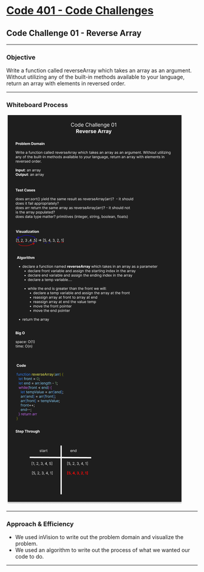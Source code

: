 # [Code 401 - Code Challenges](https://mel-johnston.github.io/reading-notes/#code-challenges)

## Code Challenge 01 - Reverse Array

___

### Objective

Write a function called reverseArray which takes an array as an argument. Without utilizing any of the built-in methods available to your language, return an array with elements in reversed order.
___

### Whiteboard Process

![Code Challenge 01](../assests/challenge-01.png)

___

### Approach & Efficiency

- We used inVision to write out the problem domain and visualize the problem.
- We used an algorithm to write out the process of what we wanted our code to do.

___


